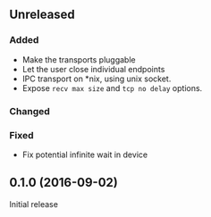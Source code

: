 ## Unreleased

### Added
- Make the transports pluggable
- Let the user close individual endpoints
- IPC transport on *nix, using unix socket.
- Expose `recv max size` and `tcp no delay` options. 

### Changed

### Fixed
- Fix potential infinite wait in device

## 0.1.0 (2016-09-02)

Initial release